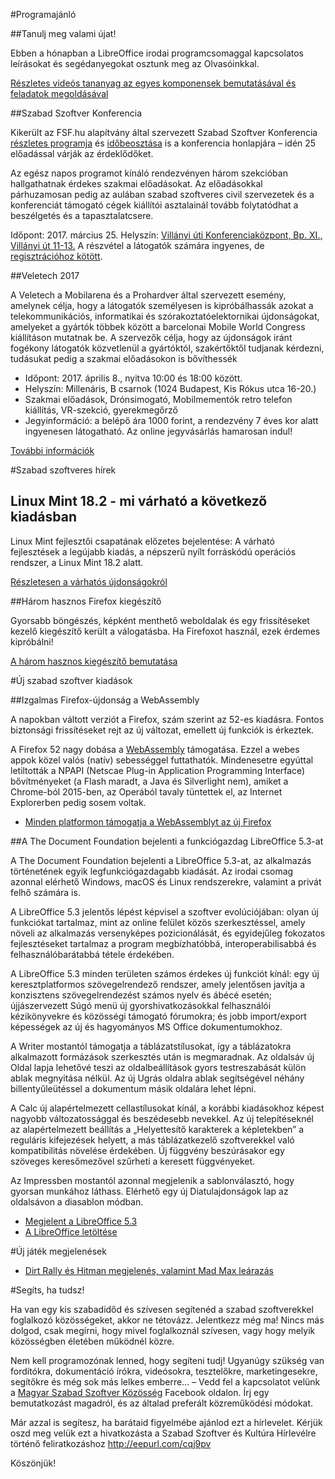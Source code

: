 #Programajánló

##Tanulj meg valami újat!

Ebben a hónapban a LibreOffice irodai programcsomaggal kapcsolatos leírásokat és segédanyegokat osztunk meg az Olvasóinkkal.

[Részletes videós tananyag az egyes komponensek bemutatásával és feladatok megoldásával](https://www.youtube.com/user/fsfhuszabadut/playlists)

##Szabad Szoftver Konferencia

Kikerült az FSF.hu alapítvány által szervezett Szabad Szoftver Konferencia [részletes programja](http://konf.fsf.hu/cgis/ossc/2017/speakers) és [időbeosztása](http://konf.fsf.hu/cgis/ossc/2017/timetable) is a konferencia honlapjára – idén 25 előadással várják az érdeklődőket.

Az egész napos programot kínáló rendezvényen három szekcióban hallgathatnak érdekes szakmai előadásokat. Az előadásokkal párhuzamosan pedig az aulában szabad szoftveres civil szervezetek és a konferenciát támogató cégek kiállítói asztalainál tovább folytatódhat a beszélgetés és a tapasztalatcsere.

Időpont: 2017. március 25.
Helyszín: [Villányi úti Konferenciaközpont, Bp. XI., Villányi út 11-13.](http://villanyiut11.hu/)
A részvétel a látogatók számára ingyenes, de [regisztrációhoz kötött](http://konf.fsf.hu/cgis/ossc/2017/reg?prereg_type=visitor).

##Veletech 2017

A Veletech a Mobilarena és a Prohardver által szervezett esemény, amelynek célja, hogy a látogatók személyesen is kipróbálhassák azokat a telekommunikációs, informatikai és szórakoztatóelektornikai újdonságokat, amelyeket a gyártók többek között a barcelonai Mobile World Congress kiállításon mutatnak be. A szervezők célja, hogy az újdonságok iránt fogékony látogatók közvetlenül a gyártóktól, szakértőktől tudjanak kérdezni, tudásukat pedig a szakmai előadásokon is bővíthessék

* Időpont: 2017. április 8., nyitva 10:00 és 18:00 között.
* Helyszín: Millenáris, B csarnok (1024 Budapest, Kis Rókus utca 16-20.)
* Szakmai előadások, Drónsimogató, Mobilmementók retro telefon kiállítás, VR-szekció, gyerekmegőrző
* Jegyinformáció: a belépő ára 1000 forint, a rendezvény 7 éves kor alatt ingyenesen látogatható. Az online jegyvásárlás hamarosan indul!

[További információk](http://www.veletech.hu/)

#Szabad szoftveres hírek

## Linux Mint 18.2 - mi várható a következő kiadásban 

Linux Mint fejlesztői csapatának előzetes bejelentése:
A várható fejlesztések a legújabb kiadás, a népszerű nyílt forráskódú operációs rendszer, a Linux Mint 18.2 alatt.

[Részletesen a várhatós újdonságokról](https://linuxmint.hu/hir/2017/02/linux-mint-182-mi-varhato-a-kovetkezo-kiadasban)

##Három hasznos Firefox kiegészítő

Gyorsabb böngészés, képként menthető weboldalak és egy frissítéseket kezelő kiegészítő került a válogatásba. Ha Firefoxot használ, ezek érdemes kipróbálni!

[A három hasznos kiegészítő bemutatása](https://itcafe.hu/cikk/harom_hasznos_firefox_kiegeszito/weboldal_mentese_kepkent.html)

#Új szabad szoftver kiadások

##Izgalmas Firefox-újdonság a WebAssembly

A napokban váltott verziót a Firefox, szám szerint az 52-es kiadásra. Fontos biztonsági frissítéseket rejt az új változat, emellett új funkciók is érkeztek.

A Firefox 52 nagy dobása a [WebAssembly](https://webassembly.org) támogatása. Ezzel a webes appok közel valós (natív) sebességgel futtathatók. Mindenesetre egyúttal letiltották a NPAPI (Netscae Plug-in Application Programming Interface) bővítményeket (a Flash maradt, a Java és Silverlight nem), amiket a Chrome-ból 2015-ben, az Operából tavaly tüntettek el, az Internet Explorerben pedig sosem voltak.

* [Minden platformon támogatja a WebAssemblyt az új Firefox](https://itcafe.hu/hir/mozilla_firefox_52.html)

##A The Document Foundation bejelenti a funkciógazdag LibreOffice 5.3-at

A The Document Foundation bejelenti a LibreOffice 5.3-at, az alkalmazás történetének egyik legfunkciógazdagabb kiadását. Az irodai csomag azonnal elérhető Windows, macOS és Linux rendszerekre, valamint a privát felhő számára is.

A LibreOffice 5.3 jelentős lépést képvisel a szoftver evolúciójában: olyan új funkciókat tartalmaz, mint az online felület közös szerkesztéssel, amely növeli az alkalmazás versenyképes pozicionálását, és egyidejűleg fokozatos fejlesztéseket tartalmaz a program megbízhatóbbá, interoperabilisabbá és felhasználóbarátabbá tétele érdekében.

A LibreOffice 5.3 minden területen számos érdekes új funkciót kínál: egy új keresztplatformos szövegelrendező rendszer, amely jelentősen javítja a konzisztens szövegelrendezést számos nyelv és ábécé esetén; újjászervezett Súgó menü új gyorshivatkozásokkal felhasználói kézikönyvekre és közösségi támogató fórumokra; és jobb import/export képességek az új és hagyományos MS Office dokumentumokhoz.

A Writer mostantól támogatja a táblázatstílusokat, így a táblázatokra alkalmazott formázások szerkesztés után is megmaradnak. Az oldalsáv új Oldal lapja lehetővé teszi az oldalbeállítások gyors testreszabását külön ablak megnyitása nélkül. Az új Ugrás oldalra ablak segítségével néhány billentyűleütéssel a dokumentum másik oldalára lehet lépni.

A Calc új alapértelmezett cellastílusokat kínál, a korábbi kiadásokhoz képest nagyobb változatossággal és beszédesebb nevekkel. Az új telepítéseknél az alapértelmezett beállítás a „Helyettesítő karakterek a képletekben” a reguláris kifejezések helyett, a más táblázatkezelő szoftverekkel való kompatibilitás növelése érdekében. Új függvény beszúrásakor egy szöveges keresőmezővel szűrheti a keresett függvényeket.

Az Impressben mostantól azonnal megjelenik a sablonválasztó, hogy gyorsan munkához láthass. Elérhető egy új Diatulajdonságok lap az oldalsávon a diasablon módban.

* [Megjelent a LibreOffice 5.3](http://libreoffice.hu/2017/02/01/a-the-document-foundation-bejelenti-a-funkciogazdag-libreoffice-5-3-at/)
* [A LibreOffice letöltése](https://hu.libreoffice.org/letoeltes/)

#Új játék megjelenések

* [Dirt Rally és Hitman megjelenés, valamint Mad Max leárazás](https://linuxmint.hu/hir/2017/03/dirt-rally-es-hitman-megjelenes-valamint-mad-max-learazas)

#Segíts, ha tudsz!

Ha van egy kis szabadidőd és szívesen segítenéd a szabad szoftverekkel foglalkozó közösségeket, akkor ne tétovázz. Jelentkezz még ma! Nincs más dolgod, csak megírni, hogy mivel foglalkoznál szívesen, vagy hogy melyik közösségben életében működnél közre.

Nem kell programozónak lenned, hogy segíteni tudj! Ugyanúgy szükség van fordítókra, dokumentáció írókra, videósokra, tesztelőkre, marketingesekre, segítőkre és még sok más lelkes emberre... – Vedd fel a kapcsolatot velünk a [Magyar Szabad Szoftver Közösség](https://www.facebook.com/groups/szabadszoftver) Facebook oldalon. Írj egy bemutatkozást magadról, és az általad preferált közreműködési módokat.

Már azzal is segítesz, ha barátaid figyelmébe ajánlod ezt a hírlevelet. Kérjük oszd meg velük ezt a hivatkozásta a Szabad Szoftver és Kultúra Hírlevélre történő feliratkozáshoz http://eepurl.com/cqj9pv

Köszönjük!

